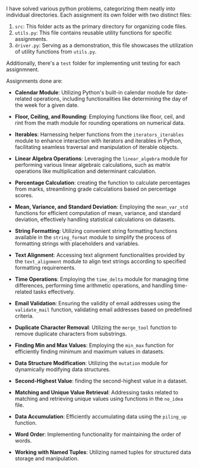 I have solved various python problems, categorizing them neatly into individual directories. Each assignment its own folder with two distinct files:

1. `src`: This folder acts as the primary directory for organizing code files.
2. `utils.py`: This file contains reusable utility functions for  specific assignments. 
3. `driver.py`: Serving as a demonstration, this file showcases the utilization of utility functions from `utils.py`.

Additionally, there's a `test` folder for implementing unit testing for each assignmnent.

Assignments done are:

- **Calendar Module**: Utilizing Python's built-in calendar module for date-related operations, including functionalities like determining the day of the week for a given date.
  
- **Floor, Ceiling, and Rounding**: Employing functions like floor, ceil, and rint from the math module for rounding operations on numerical data.
  
- **Iterables**: Harnessing helper functions from the `iterators_iterables` module to enhance interaction with iterators and iterables in Python, facilitating seamless traversal and manipulation of iterable objects.
  
- **Linear Algebra Operations**: Leveraging the `linear_algebra` module for performing various linear algebraic calculations, such as matrix operations like multiplication and determinant calculation.
  
- **Percentage Calculation**: creating the function to calculate percentages from marks, streamlining grade calculations based on percentage scores.
  
- **Mean, Variance, and Standard Deviation**: Employing the `mean_var_std` functions for efficient computation of mean, variance, and standard deviation, effectively handling statistical calculations on datasets.
  
- **String Formatting**: Utilizing convenient string formatting functions available in the `string_format` module to simplify the process of formatting strings with placeholders and variables.
  
- **Text Alignment**: Accessing text alignment functionalities provided by the `text_alignment` module to align text strings according to specified formatting requirements.
  
- **Time Operations**: Employing the `time_delta` module for managing time differences, performing time arithmetic operations, and handling time-related tasks effectively.
  
- **Email Validation**: Ensuring the validity of email addresses using the `validate_mail` function, validating email addresses based on predefined criteria.
  
- **Duplicate Character Removal**: Utilizing the `merge_tool` function to remove duplicate characters from substrings.
  
- **Finding Min and Max Values**: Employing the `min_max` function for efficiently finding minimum and maximum values in datasets.
  
- **Data Structure Modification**: Utilizing the `mutation` module for dynamically modifying data structures.
  
- **Second-Highest Value**: finding the second-highest value in a dataset.
  
- **Matching and Unique Value Retrieval**: Addressing tasks related to matching and retrieving unique values using functions in the `no_idea` file.
  
- **Data Accumulation**: Efficiently accumulating data using the `piling_up` function.
  
- **Word Order**: Implementing functionality for maintaining the order of words.
  
- **Working with Named Tuples**: Utilizing named tuples for structured data storage and manipulation.